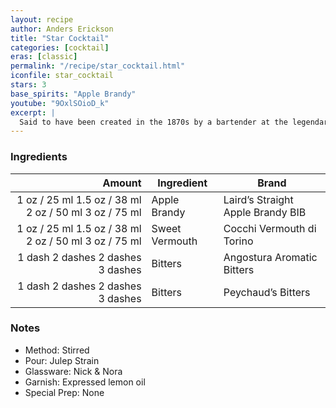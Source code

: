 ```yaml
---
layout: recipe
author: Anders Erickson
title: "Star Cocktail"
categories: [cocktail]
eras: [classic]
permalink: "/recipe/star_cocktail.html"
iconfile: star_cocktail
stars: 3
base_spirits: "Apple Brandy"
youtube: "9OxlSOioD_k"
excerpt: |
  Said to have been created in the 1870s by a bartender at the legendary Manhattan Club, which once stood at the north corner of 34th Street and 5th Avenue, New York City. Our recipe is adapted from George J. Kappeler's 1895 <i>Modern American Drinks – How to Mix and Serve All Kinds of Cups and Drinks</i>. The "Star Cocktail (No. 2)" notably also appears in Harry Craddock's 1930 <i>The Savoy Cocktail Book</i>.
---
```


### Ingredients

| Amount | Ingredient     | Brand                             |
| -----: | -------------- | --------------------------------- |
|   <span class="onex active">1 oz / 25 ml</span> <span class="onehalfx">1.5 oz / 38 ml</span> <span class="twox">2 oz / 50 ml</span> <span class="threex">3 oz / 75 ml</span> | Apple Brandy   | Laird’s Straight Apple Brandy BIB |
|   <span class="onex active">1 oz / 25 ml</span> <span class="onehalfx">1.5 oz / 38 ml</span> <span class="twox">2 oz / 50 ml</span> <span class="threex">3 oz / 75 ml</span> | Sweet Vermouth | Cocchi Vermouth di Torino         |
| <span class="onex active">1 dash</span> <span class="onehalfx">2 dashes</span> <span class="twox">2 dashes</span> <span class="threex">3 dashes</span>  | Bitters        | Angostura Aromatic Bitters        |
| <span class="onex active">1 dash</span> <span class="onehalfx">2 dashes</span> <span class="twox">2 dashes</span> <span class="threex">3 dashes</span>  | Bitters        | Peychaud’s Bitters                |

### Notes

- Method: Stirred
- Pour: Julep Strain
- Glassware: Nick &amp; Nora
- Garnish: Expressed lemon oil
- Special Prep: None
